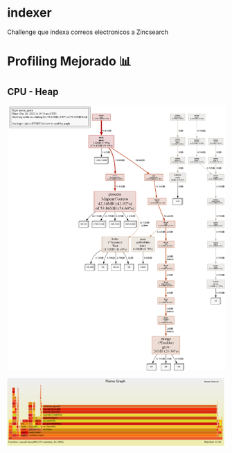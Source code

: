 # indexer
Challenge que indexa correos electronicos a Zincsearch

# Profiling Mejorado 📊
## CPU - Heap 

![HEAP](profiling/profile_heap.png)

![HEAP](profiling/firegraph.png)

